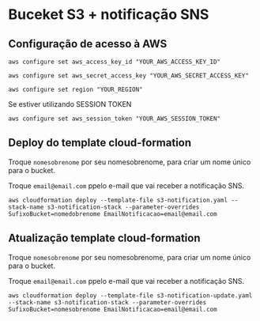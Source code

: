 # Buceket S3 + notificação SNS


## Configuração de acesso à AWS

`aws configure set aws_access_key_id "YOUR_AWS_ACCESS_KEY_ID"`

`aws configure set aws_secret_access_key "YOUR_AWS_SECRET_ACCESS_KEY"`

`aws configure set region "YOUR_REGION"`

Se estiver utilizando SESSION TOKEN

`aws configure set aws_session_token "YOUR_AWS_SESSION_TOKEN"`

## Deploy do template cloud-formation

Troque `nomesobrenome` por seu nomesobrenome, para criar um nome único para o bucket.

Troque `email@email.com` ppelo e-mail que vai receber a notificação SNS.

`aws cloudformation deploy --template-file s3-notification.yaml --stack-name s3-notification-stack --parameter-overrides SufixoBucket=nomedobrenome EmailNotificacao=email@email.com`

## Atualização template cloud-formation

Troque `nomesobrenome` por seu nomesobrenome, para criar um nome único para o bucket.

Troque `email@email.com` ppelo e-mail que vai receber a notificação SNS.

`aws cloudformation deploy --template-file s3-notification-update.yaml --stack-name s3-notification-stack --parameter-overrides SufixoBucket=nomesobrenome EmailNotificacao=email@email.com`
